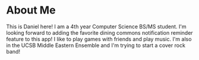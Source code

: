 # About Me

This is Daniel here! I am a 4th year Computer Science BS/MS student. I'm looking forward to adding the favorite dining commons notification reminder feature to this app! I like to play games with friends and play music. I'm also in the UCSB Middle Eastern Ensemble and I'm trying to start a cover rock band!
